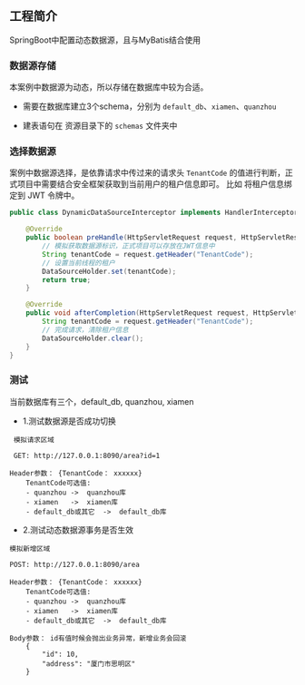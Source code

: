 ## 工程简介
SpringBoot中配置动态数据源，且与MyBatis结合使用

### 数据源存储
本案例中数据源为动态，所以存储在数据库中较为合适。

- 需要在数据库建立3个schema，分别为 `default_db`、`xiamen`、`quanzhou`

- 建表语句在 资源目录下的 `schemas` 文件夹中 

### 选择数据源
案例中数据源选择，是依靠请求中传过来的请求头 `TenantCode` 的值进行判断，正式项目中需要结合安全框架获取到当前用户的租户信息即可。
比如 将租户信息绑定到 JWT 令牌中。
~~~java
public class DynamicDataSourceInterceptor implements HandlerInterceptor {

    @Override
    public boolean preHandle(HttpServletRequest request, HttpServletResponse response, Object handler) throws Exception {
        // 模拟获取数据源标识，正式项目可以存放在JWT信息中
        String tenantCode = request.getHeader("TenantCode");
        // 设置当前线程的租户
        DataSourceHolder.set(tenantCode);
        return true;
    }

    @Override
    public void afterCompletion(HttpServletRequest request, HttpServletResponse response, Object handler, Exception ex) throws Exception {
        String tenantCode = request.getHeader("TenantCode");
        // 完成请求，清除租户信息
        DataSourceHolder.clear();
    }
}
~~~

### 测试
当前数据库有三个，default_db, quanzhou, xiamen
- 1.测试数据源是否成功切换
~~~text
 模拟请求区域

 GET: http://127.0.0.1:8090/area?id=1
 
Header参数： {TenantCode： xxxxxx}
    TenantCode可选值:
    - quanzhou ->  quanzhou库
    - xiamen   ->  xiamen库
    - default_db或其它  ->  default_db库
~~~

- 2.测试动态数据源事务是否生效
~~~text
模拟新增区域
 
POST: http://127.0.0.1:8090/area
 
Header参数： {TenantCode： xxxxxx}
    TenantCode可选值:
    - quanzhou ->  quanzhou库
    - xiamen   ->  xiamen库
    - default_db或其它  ->  default_db库

Body参数： id有值时候会抛出业务异常，新增业务会回滚
    {
    	"id": 10, 
    	"address": "厦门市思明区"
    }
~~~